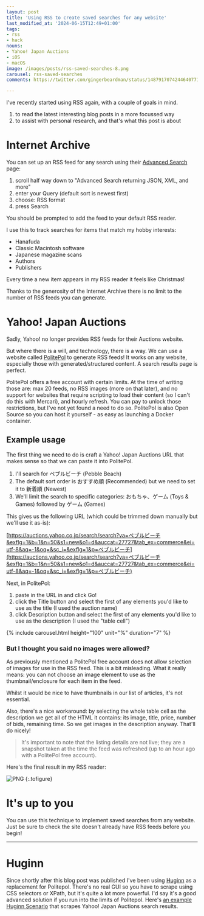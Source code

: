 ```yaml
---
layout: post
title: 'Using RSS to create saved searches for any website'
last_modified_at: '2024-06-15T12:49+01:00'
tags:
- rss
- hack
nouns:
- Yahoo! Japan Auctions
- iOS
- macOS
image: /images/posts/rss-saved-searches-8.png
carousel: rss-saved-searches
comments: https://twitter.com/gingerbeardman/status/1487917074244640771

---
```


I've recently started using RSS again, with a couple of goals in mind.

1. to read the latest interesting blog posts in a more focussed way
2. to assist with personal research, and that's what this post is about

# Internet Archive

You can set up an RSS feed for any search using their [Advanced Search](https://archive.org/advancedsearch.php) page:
1. scroll half way down to "Advanced Search returning JSON, XML, and more"
2. enter your Query (default sort is newest first)
3. choose: RSS format
4. press Search

You should be prompted to add the feed to your default RSS reader.

I use this to track searches for items that match my hobby interests:
- Hanafuda
- Classic Macintosh software
- Japanese magazine scans
- Authors
- Publishers

Every time a new item appears in my RSS reader it feels like Christmas!

Thanks to the generosity of the Internet Archive there is no limit to the number of RSS feeds you can generate.

# Yahoo! Japan Auctions

Sadly, Yahoo! no longer provides RSS feeds for their Auctions website.

But where there is a will, and technology, there is a way. We can use a website called [PolitePol](https://politepol.com/en/) to generate RSS feeds! It works on any website, especially those with generated/structured content. A search results page is perfect.

PolitePol offers a free account with certain limits. At the time of writing those are: max 20 feeds, no RSS images (more on that later), and no support for websites that require scripting to load their content (so I can't do this with Mercari), and hourly refresh. You can pay to unlock those restrictions, but I've not yet found a need to do so. PolitePol is also Open Source so you can host it yourself - as easy as launching a Docker container.

## Example usage

The first thing we need to do is craft a Yahoo! Japan Auctions URL that makes sense so that we can paste it into PolitePol.

1. I'll search for ペブルビーチ (Pebble Beach)
2. The default sort order is おすすめ順 (Recommended) but we need to set it to 新着順 (Newest)
3. We'll limit the search to specific categories: おもちゃ、ゲーム (Toys & Games) followed by ゲーム (Games)

This gives us the following URL (which could be trimmed down manually but we'll use it as-is):

[https://auctions.yahoo.co.jp/search/search?va=ペブルビーチ&exflg=1&b=1&n=50&s1=new&o1=d&auccat=27727&tab_ex=commerce&ei=utf-8&aq=-1&oq=&sc_i=&exflg=1&p=ペブルビーチ](https://auctions.yahoo.co.jp/search/search?va=ペブルビーチ&exflg=1&b=1&n=50&s1=new&o1=d&auccat=27727&tab_ex=commerce&ei=utf-8&aq=-1&oq=&sc_i=&exflg=1&p=ペブルビーチ)

Next, in PolitePol:

1. paste in the URL in and click Go!
2. click the Title button and select the first of any elements you'd like to use as the title (I used the auction name)
3. click Description button and select the first of any elements you'd like to use as the description (I used the "table cell")

{% include carousel.html height="100" unit="%" duration="7" %}

### But I thought you said no images were allowed?

As previously mentioned a PolitePol free account does not allow selection of images for use in the RSS feed. This is a bit misleading. What it really means: you can not choose an image element to use as the thumbnail/enclosure for each item in the feed.

Whilst it would be nice to have thumbnails in our list of articles, it's not essential.

Also, there's a nice workaround: by selecting the whole table cell as the description we get all of the HTML it contains: its image, title, price, number of bids, remaining time. So we get images in the description anyway. That'll do nicely!

> It's important to note that the listing details are not live; they are a snapshot taken at the time the feed was refreshed (up to an hour ago with a PolitePol free account).

Here's the final result in my RSS reader:

![PNG](https://cdn.gingerbeardman.com/images/posts/rss-saved-searches-8.png "Saved Search: a generated RSS feed for a Yahoo! Japan Auctions search")
{:.tofigure}

# It's up to you

You can use this technique to implement saved searches from any website. Just be sure to check the site doesn't already have RSS feeds before you begin!

----

# Huginn

Since shortly after this blog post was published I've been using [Huginn](https://github.com/huginn/huginn) as a replacement for Politepol. There's no real GUI so you have to scrape using CSS selectors or XPath, but it's quite a lot more powerful. I'd say it's a good advanced solution if you run into the limits of Politepol. Here's [an example Huginn Scenario](https://gist.github.com/gingerbeardman/e4b07db8d59dec441bc9ada1972789c4) that scrapes Yahoo! Japan Auctions search results.